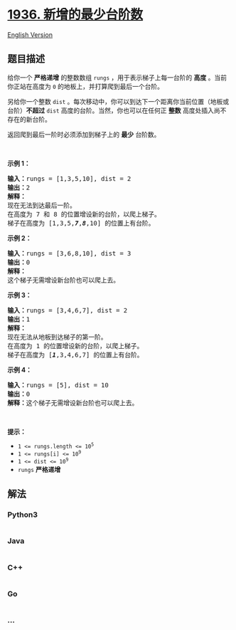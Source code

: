 # [1936. 新增的最少台阶数](https://leetcode.cn/problems/add-minimum-number-of-rungs)

[English Version](/solution/1900-1999/1936.Add%20Minimum%20Number%20of%20Rungs/README_EN.md)

## 题目描述

<!-- 这里写题目描述 -->

<p>给你一个 <strong>严格递增</strong> 的整数数组 <code>rungs</code> ，用于表示梯子上每一台阶的 <strong>高度</strong> 。当前你正站在高度为 <code>0</code> 的地板上，并打算爬到最后一个台阶。</p>

<p>另给你一个整数 <code>dist</code> 。每次移动中，你可以到达下一个距离你当前位置（地板或台阶）<strong>不超过</strong> <code>dist</code> 高度的台阶。当然，你也可以在任何正 <strong>整数</strong> 高度处插入尚不存在的新台阶。</p>

<p>返回爬到最后一阶时必须添加到梯子上的 <strong>最少</strong> 台阶数。</p>

<p> </p>

<p><strong>示例 1：</strong></p>

<pre>
<strong>输入：</strong>rungs = [1,3,5,10], dist = 2
<strong>输出：</strong>2
<strong>解释：
</strong>现在无法到达最后一阶。
在高度为 7 和 8 的位置增设新的台阶，以爬上梯子。 
梯子在高度为 [1,3,5,<strong><em>7</em></strong>,<strong><em>8</em></strong>,10] 的位置上有台阶。
</pre>

<p><strong>示例 2：</strong></p>

<pre>
<strong>输入：</strong>rungs = [3,6,8,10], dist = 3
<strong>输出：</strong>0
<strong>解释：</strong>
这个梯子无需增设新台阶也可以爬上去。
</pre>

<p><strong>示例 3：</strong></p>

<pre>
<strong>输入：</strong>rungs = [3,4,6,7], dist = 2
<strong>输出：</strong>1
<strong>解释：</strong>
现在无法从地板到达梯子的第一阶。 
在高度为 1 的位置增设新的台阶，以爬上梯子。 
梯子在高度为 [<strong><em>1</em></strong>,3,4,6,7] 的位置上有台阶。
</pre>

<p><strong>示例 4：</strong></p>

<pre>
<strong>输入：</strong>rungs = [5], dist = 10
<strong>输出：</strong>0
<strong>解释：</strong>这个梯子无需增设新台阶也可以爬上去。
</pre>

<p> </p>

<p><strong>提示：</strong></p>

<ul>
	<li><code>1 <= rungs.length <= 10<sup>5</sup></code></li>
	<li><code>1 <= rungs[i] <= 10<sup>9</sup></code></li>
	<li><code>1 <= dist <= 10<sup>9</sup></code></li>
	<li><code>rungs</code> <strong>严格递增</strong></li>
</ul>


## 解法

<!-- 这里可写通用的实现逻辑 -->

<!-- tabs:start -->

### **Python3**

<!-- 这里可写当前语言的特殊实现逻辑 -->

```python

```

### **Java**

<!-- 这里可写当前语言的特殊实现逻辑 -->

```java

```

### **C++**

```cpp

```

### **Go**

```go

```

### **...**

```

```

<!-- tabs:end -->